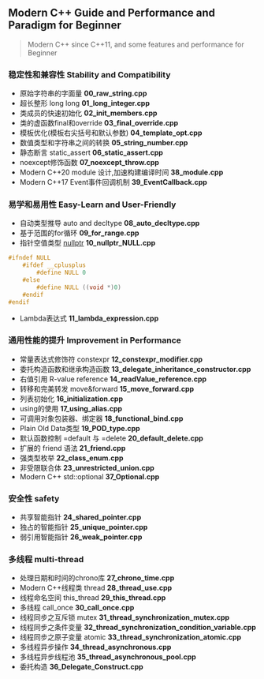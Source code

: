 ## Modern C++ Guide and Performance and Paradigm for Beginner

> Modern C++ since C++11, and some features and performance for Beginner

### 稳定性和兼容性 Stability and Compatibility
- 原始字符串的字面量 **00_raw_string.cpp**
- 超长整形 long long **01_long_integer.cpp**
- 类成员的快速初始化 **02_init_members.cpp**
- 类的虚函数final和override **03_final_override.cpp**
- 模板优化(模板右尖括号和默认参数) **04_template_opt.cpp**
- 数值类型和字符串之间的转换 **05_string_number.cpp**
- 静态断言 static_assert **06_static_assert.cpp**
- noexcept修饰函数 **07_noexcept_throw.cpp**
- Modern C++20 module 设计,加速构建编译时间 **38_module.cpp**
- Modern C++17 Event事件回调机制 **39_EventCallback.cpp**

### 易学和易用性 Easy-Learn and User-Friendly
- 自动类型推导 auto and decltype **08_auto_decltype.cpp**
- 基于范围的for循环 **09_for_range.cpp**
- 指针空值类型 [nullptr](https://subingwen.cn/linux/file-descriptor/) **10_nullptr_NULL.cpp**
```C++
#ifndef NULL
    #ifdef __cplusplus
        #define NULL 0
    #else
        #define NULL ((void *)0)
    #endif
#endif
```
- Lambda表达式 **11_lambda_expression.cpp**

### 通用性能的提升 Improvement in Performance
- 常量表达式修饰符 constexpr **12_constexpr_modifier.cpp**
- 委托构造函数和继承构造函数 **13_delegate_inheritance_constructor.cpp**
- 右值引用 R-value reference **14_readValue_reference.cpp**
- 转移和完美转发 move&forward **15_move_forward.cpp**
- 列表初始化 **16_initialization.cpp**
- using的使用 **17_using_alias.cpp**
- 可调用对象包装器、绑定器 **18_functional_bind.cpp**
- Plain Old Data类型 **19_POD_type.cpp**
- 默认函数控制 =default 与 =delete **20_default_delete.cpp**
- 扩展的 friend 语法 **21_friend.cpp**
- 强类型枚举 **22_class_enum.cpp**
- 非受限联合体 **23_unrestricted_union.cpp**
- Modern C++ std::optional **37_Optional.cpp**

### 安全性 safety
- 共享智能指针 **24_shared_pointer.cpp**
- 独占的智能指针 **25_unique_pointer.cpp**
- 弱引用智能指针 **26_weak_pointer.cpp**

### 多线程 multi-thread
- 处理日期和时间的chrono库 **27_chrono_time.cpp**
- Modern C++线程类 thread **28_thread_use.cpp**
- 线程命名空间 this_thread **29_this_thread.cpp**
- 多线程 call_once **30_call_once.cpp**
- 线程同步之互斥锁 mutex **31_thread_synchronization_mutex.cpp**
- 线程同步之条件变量 **32_thread_synchronization_condition_variable.cpp**
- 线程同步之原子变量 atomic **33_thread_synchronization_atomic.cpp**
- 多线程异步操作 **34_thread_asynchronous.cpp**
- 多线程异步线程池 **35_thread_asynchronous_pool.cpp**
- 委托构造 **36_Delegate_Construct.cpp**

